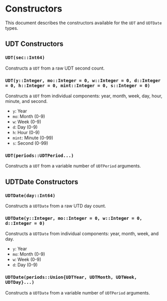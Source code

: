 # Constructors

This document describes the constructors available for the `UDT` and `UDTDate` types.

## UDT Constructors

### `UDT(sec::Int64)`

Constructs a `UDT` from a raw UDT second count.

### `UDT(y::Integer, mo::Integer = 0, w::Integer = 0, d::Integer = 0, h::Integer = 0, mint::Integer = 0, s::Integer = 0)`

Constructs a `UDT` from individual components: year, month, week, day, hour, minute, and second.

*   `y`: Year
*   `mo`: Month (0-9)
*   `w`: Week (0-9)
*   `d`: Day (0-9)
*   `h`: Hour (0-9)
*   `mint`: Minute (0-99)
*   `s`: Second (0-99)

### `UDT(periods::UDTPeriod...)`

Constructs a `UDT` from a variable number of `UDTPeriod` arguments.

## UDTDate Constructors

### `UDTDate(day::Int64)`

Constructs a `UDTDate` from a raw UTD day count.

### `UDTDate(y::Integer, mo::Integer = 0, w::Integer = 0, d::Integer = 0)`

Constructs a `UDTDate` from individual components: year, month, week, and day.

*   `y`: Year
*   `mo`: Month (0-9)
*   `w`: Week (0-9)
*   `d`: Day (0-9)

### `UDTDate(periods::Union{UDTYear, UDTMonth, UDTWeek, UDTDay}...)`

Constructs a `UDTDate` from a variable number of `UDTPeriod` arguments.